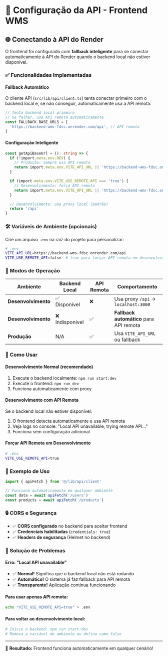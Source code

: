 # 🔗 Configuração da API - Frontend WMS

## 🌐 Conectando à API do Render

O frontend foi configurado com **fallback inteligente** para se conectar automaticamente à API do Render quando o backend local não estiver disponível.

### ✅ Funcionalidades Implementadas

#### **Fallback Automático**
O cliente API (`src/lib/api/client.ts`) tenta conectar primeiro com o backend local e, se não conseguir, automaticamente usa a API remota:

```typescript
// Tenta backend local primeiro
// Se falhar, usa API remota automaticamente
const FALLBACK_BASE_URLS = [
  'https://backend-wms-fdsc.onrender.com/api', // API remota
]
```

#### **Configuração Inteligente**
```typescript
const getApiBaseUrl = (): string => {
  if (!import.meta.env.DEV) {
    // Produção: sempre usa API remota
    return import.meta.env.VITE_API_URL || 'https://backend-wms-fdsc.onrender.com/api'
  }

  if (import.meta.env.VITE_USE_REMOTE_API === 'true') {
    // Desenvolvimento: força API remota
    return import.meta.env.VITE_API_URL || 'https://backend-wms-fdsc.onrender.com/api'
  }

  // Desenvolvimento: usa proxy local (padrão)
  return '/api'
}
```

### 🛠️ Variáveis de Ambiente (opcionais)

Crie um arquivo `.env` na raiz do projeto para personalizar:

```bash
# .env
VITE_API_URL=https://backend-wms-fdsc.onrender.com/api
VITE_USE_REMOTE_API=false  # true para forçar API remota em desenvolvimento
```

### 🚀 Modos de Operação

| Ambiente | Backend Local | API Remota | Comportamento |
|----------|---------------|------------|---------------|
| **Desenvolvimento** | ✅ Disponível | ❌ | Usa proxy `/api` → `localhost:3000` |
| **Desenvolvimento** | ❌ Indisponível | ✅ | **Fallback automático** para API remota |
| **Produção** | N/A | ✅ | Usa `VITE_API_URL` ou fallback |

### 🔧 Como Usar

#### **Desenvolvimento Normal (recomendado)**
1. Execute o backend localmente: `npm run start:dev`
2. Execute o frontend: `npm run dev`
3. Funciona automaticamente com proxy

#### **Desenvolvimento com API Remota**
Se o backend local não estiver disponível:
1. O frontend detecta automaticamente e usa API remota
2. Veja logs no console: "Local API unavailable, trying remote API..."
3. Funciona sem configuração adicional

#### **Forçar API Remota em Desenvolvimento**
```bash
# .env
VITE_USE_REMOTE_API=true
```

### 📝 Exemplo de Uso

```typescript
import { apiFetch } from '@/lib/api/client'

// Funciona automaticamente em qualquer ambiente
const data = await apiFetch('/users')
const products = await apiFetch('/products')
```

### 🔒 CORS e Segurança

- ✅ **CORS configurado** no backend para aceitar frontend
- ✅ **Credenciais habilitadas** (`credentials: true`)
- ✅ **Headers de segurança** (Helmet no backend)

### 🚨 Solução de Problemas

#### **Erro: "Local API unavailable"**
- ✅ **Normal!** Significa que o backend local não está rodando
- ✅ **Automático!** O sistema já faz fallback para API remota
- ✅ **Transparente!** Aplicação continua funcionando

#### **Para usar apenas API remota:**
```bash
echo "VITE_USE_REMOTE_API=true" > .env
```

#### **Para voltar ao desenvolvimento local:**
```bash
# Inicie o backend: npm run start:dev
# Remova a variável de ambiente ou defina como false
```

---

🎉 **Resultado:** Frontend funciona automaticamente em qualquer cenário!
